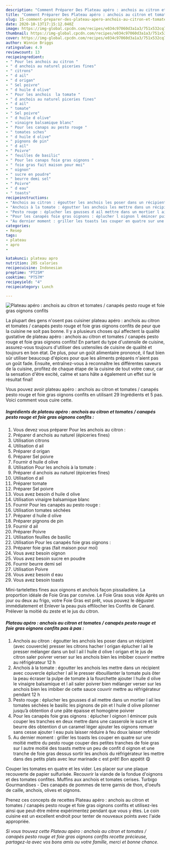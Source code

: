 ```yaml
---
description: "Comment Préparer Des Plateau apéro : anchois au citron et tomates / canapés pesto rouge et foie gras oignons confits"
title: "Comment Préparer Des Plateau apéro : anchois au citron et tomates / canapés pesto rouge et foie gras oignons confits"
slug: 15-comment-preparer-des-plateau-apero-anchois-au-citron-et-tomates-canapes-pesto-rouge-et-foie-gras-oignons-confits
date: 2020-10-13T17:15:12.040Z
image: https://img-global.cpcdn.com/recipes/e034c97060d3a1a3/751x532cq70/plateau-apero-anchois-au-citron-et-tomates-canapes-pesto-rouge-et-foie-gras-oignons-confits-photo-principale-de-la-recette.jpg
thumbnail: https://img-global.cpcdn.com/recipes/e034c97060d3a1a3/751x532cq70/plateau-apero-anchois-au-citron-et-tomates-canapes-pesto-rouge-et-foie-gras-oignons-confits-photo-principale-de-la-recette.jpg
cover: https://img-global.cpcdn.com/recipes/e034c97060d3a1a3/751x532cq70/plateau-apero-anchois-au-citron-et-tomates-canapes-pesto-rouge-et-foie-gras-oignons-confits-photo-principale-de-la-recette.jpg
author: Winnie Briggs
ratingvalue: 4.9
reviewcount: 13
recipeingredient:
- " Pour les anchois au citron "
- " d anchois au naturel piceries fines"
- " citrons"
- " d ail"
- " d origan"
- " Sel poivre"
- " d huile d olive"
- " Pour les anchois  la tomate "
- " d anchois au naturel piceries fines"
- " d ail"
- " tomate"
- " Sel poivre"
- " d huile d olive"
- " vinaigre balsamique blanc"
- " Pour les canaps au pesto rouge "
- " tomates sches"
- " d huile d olive"
- " pignons de pin"
- " d ail"
- " Poivre"
- " feuilles de basilic"
- " Pour les canaps foie gras oignons "
- " foie gras fait maison pour moi"
- " oignon"
- " sucre en poudre"
- " beurre demi sel"
- " Poivre"
- " d eau"
- " toasts"
recipeinstructions:
- "Anchois au citron : égoutter les anchois les poser dans un récipient (avec couvercle) presser les citrons hacher l origan éplucher l ail le presser mélanger dans un bol l ail l huile d olive l origan et le jus de citron saler poivrer verser sur les anchois bien les imbiber couvrir mettre au réfrigérateur 12 h"
- "Anchois à la tomate : égoutter les anchois les mettre dans un récipient avec couvercle éplucher l ail le presser ébouillanter la tomate puis ôter la peau écraser la pulpe de tomate à la fourchette ajouter l huile d olive le vinaigre balsamique et l ail saler poivrer bien mélanger verser sur les anchois bien les imbiber de cette sauce couvrir mettre au réfrigérateur pendant 12 h"
- "Pesto rouge : éplucher les gousses d ail mettre dans un mortier l ail les tomates séchées le basilic les pignons de pin et l huile d olive pilonner jusqu’à obtention d une pâte épaisse et homogène poivrer"
- "Pour les canapés foie gras oignons : éplucher l oignon l émincer puis couper les tranches en deux mettre dans une casserole le sucre et le beurre dès obtention d un caramel léger ajouter les oignons remuer sans cesse ajouter l eau puis laisser réduire à feu doux laisser refroidir"
- "Au dernier moment : griller les toasts les couper en quatre sur une moitié mettre du pesto rouge couper des petites tranches de foie gras sur l autre moitié des toasts mettre un peu de confit d oignon et une tranche de foie gras dessus sortir les anchois du réfrigérateur les mettre dans des petits plats avec leur marinade c est prêt! Bon appétit 😋"
categories:
- Resep
tags:
- plateau
- apro
- 

katakunci: plateau apro  
nutrition: 285 calories
recipecuisine: Indonesian
preptime: "PT25M"
cooktime: "PT57M"
recipeyield: "4"
recipecategory: Lunch

---
```



![Plateau apéro : anchois au citron et tomates / canapés pesto rouge et foie gras oignons confits](https://img-global.cpcdn.com/recipes/e034c97060d3a1a3/751x532cq70/plateau-apero-anchois-au-citron-et-tomates-canapes-pesto-rouge-et-foie-gras-oignons-confits-photo-principale-de-la-recette.jpg)

La plupart des gens n'osent pas cuisiner plateau apéro : anchois au citron et tomates / canapés pesto rouge et foie gras oignons confits de peur que la cuisine ne soit pas bonne. Il y a plusieurs choses qui affectent la qualité gustative de plateau apéro : anchois au citron et tomates / canapés pesto rouge et foie gras oignons confits! En partant du type d'ustensile de cuisine, assurez-vous toujours d'utiliser des ustensiles de cuisine de qualité et toujours en bon état. De plus, pour un goût alimentaire prononcé, il faut bien sûr utiliser beaucoup d'épices pour que les aliments préparés n'aient pas un goût fade. Ensuite, entraînez-vous à reconnaître les différentes saveurs de la cuisine, profitez de chaque étape de la cuisine de tout votre cœur, car la sensation d'être excité, calme et sans hâte a également un effet sur le résultat final!

<!--inarticleads1-->

Vous pouvez avoir plateau apéro : anchois au citron et tomates / canapés pesto rouge et foie gras oignons confits en utilisant 29 Ingrédients et 5 pas. Voici comment vous cuire cette.

##### Ingrédients de plateau apéro : anchois au citron et tomates / canapés pesto rouge et foie gras oignons confits :

1. Vous devez vous préparer  Pour les anchois au citron :
1. Préparer  d anchois au naturel (épiceries fines)
1. Utilisation  citrons
1. Utilisation  d ail
1. Préparer  d origan
1. Préparer  Sel poivre
1. Fournir  d huile d olive
1. Utilisation  Pour les anchois à la tomate :
1. Préparer  d anchois au naturel (épiceries fines)
1. Utilisation  d ail
1. Préparer  tomate
1. Préparer  Sel poivre
1. Vous avez besoin  d huile d olive
1. Utilisation  vinaigre balsamique blanc
1. Fournir  Pour les canapés au pesto rouge :
1. Utilisation  tomates séchées
1. Préparer  d huile d olive
1. Préparer  pignons de pin
1. Fournir  d ail
1. Préparer  Poivre
1. Utilisation  feuilles de basilic
1. Utilisation  Pour les canapés foie gras oignons :
1. Préparer  foie gras (fait maison pour moi)
1. Vous avez besoin  oignon
1. Vous avez besoin  sucre en poudre
1. Fournir  beurre demi sel
1. Utilisation  Poivre
1. Vous avez besoin  d eau
1. Vous avez besoin  toasts


Mini-tartelettes fines aux oignons et anchois façon pissaladière. La proportion idéale de Foie Gras par convive. Le Foie Gras sous vide Après un jour ou deux au frigo, votre Foie Gras est prêt, vous pouvez le déguster immédiatement et Enlever la peau puis effilocher les Confits de Canard. Prélever la moitié du zeste et le jus du citron. 

<!--inarticleads2-->

##### Plateau apéro : anchois au citron et tomates / canapés pesto rouge et foie gras oignons confits pas à pas :

1. Anchois au citron : égoutter les anchois les poser dans un récipient (avec couvercle) presser les citrons hacher l origan éplucher l ail le presser mélanger dans un bol l ail l huile d olive l origan et le jus de citron saler poivrer verser sur les anchois bien les imbiber couvrir mettre au réfrigérateur 12 h
1. Anchois à la tomate : égoutter les anchois les mettre dans un récipient avec couvercle éplucher l ail le presser ébouillanter la tomate puis ôter la peau écraser la pulpe de tomate à la fourchette ajouter l huile d olive le vinaigre balsamique et l ail saler poivrer bien mélanger verser sur les anchois bien les imbiber de cette sauce couvrir mettre au réfrigérateur pendant 12 h
1. Pesto rouge : éplucher les gousses d ail mettre dans un mortier l ail les tomates séchées le basilic les pignons de pin et l huile d olive pilonner jusqu’à obtention d une pâte épaisse et homogène poivrer
1. Pour les canapés foie gras oignons : éplucher l oignon l émincer puis couper les tranches en deux mettre dans une casserole le sucre et le beurre dès obtention d un caramel léger ajouter les oignons remuer sans cesse ajouter l eau puis laisser réduire à feu doux laisser refroidir
1. Au dernier moment : griller les toasts les couper en quatre sur une moitié mettre du pesto rouge couper des petites tranches de foie gras sur l autre moitié des toasts mettre un peu de confit d oignon et une tranche de foie gras dessus sortir les anchois du réfrigérateur les mettre dans des petits plats avec leur marinade c est prêt! Bon appétit 😋


Couper les tomates en quatre et les vider. Les placer sur une plaque recouverte de papier sulfurisée. Recouvrir la viande de la fondue d&#39;oignons et des tomates confites. Muffins aux anchois et tomates cerises. Turbigo Gourmandises - Des canapés de pommes de terre garnis de thon, d&#39;oeufs de caille, anchois, olives et oignons. 

<!--inarticleads1-->

<p>
Prenez ces concepts de recettes Plateau apéro : anchois au citron et tomates / canapés pesto rouge et foie gras oignons confits et utilisez-les ainsi que peut-être même expérimentez pendant que vous y êtes. Le coin cuisine est un excellent endroit pour tenter de nouveaux points avec l'aide appropriée.
</p>

<p>
<i>Si vous trouvez cette Plateau apéro : anchois au citron et tomates / canapés pesto rouge et foie gras oignons confits recette précieuse, partagez-la avec vos bons amis ou votre famille, merci et bonne chance.</i>
</p>
